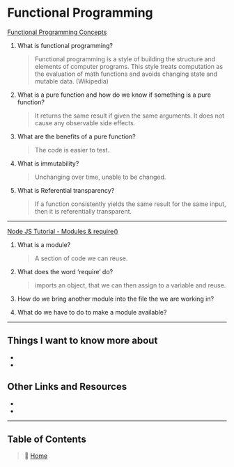 # Functional Programming

[Functional Programming Concepts](https://medium.com/the-renaissance-developer/concepts-of-functional-programming-in-javascript-6bc84220d2aa)

1. What is functional programming?
    > Functional programming is a style of building the structure and elements of computer programs. This style treats computation as the evaluation of math functions and avoids changing state and mutable data. (Wikipedia)

2. What is a pure function and how do we know if something is a pure function?
    > It returns the same result if given the same arguments.
    > It does not cause any observable side effects.

3. What are the benefits of a pure function?
    > The code is easier to test.
4. What is immutability?
    > Unchanging over time, unable to be changed.
5. What is Referential transparency?
    > If a function consistently yields the same result for the same input, then it is referentially transparent.

_____

[Node JS Tutorial - Modules & require()](https://www.youtube.com/watch?v=xHLd36QoS4k)

1. What is a module?
    > A section of code we can reuse.
2. What does the word ‘require’ do?
    > imports an object, that we can then assign to a variable and reuse.
3. How do we bring another module into the file the we are working in?
    >
4. What do we have to do to make a module available?
    >
_____

## Things I want to know more about

-
-

## Other Links and Resources

-
-

_____

## Table of Contents

> 🏡 [Home](/README.md)